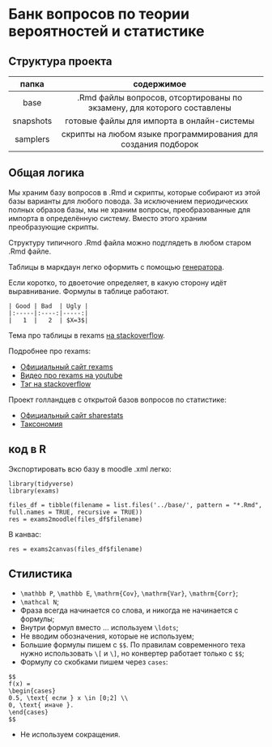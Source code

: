 # Банк вопросов по теории вероятностей и статистике

## Структура проекта

|  папка     |   содержимое  |
|:-----:|:----:|
|  base  | .Rmd файлы вопросов, отсортированы по экзамену, для которого составлены |
| snapshots | готовые файлы для импорта в онлайн-системы |
|  samplers  | скрипты на любом языке программирования для создания подборок |

## Общая логика

Мы храним базу вопросов в .Rmd и скрипты, которые собирают из этой базы варианты для любого повода. 
За исключением периодических полных образов базы, мы не храним вопросы, преобразованные для импорта в определённую систему. 
Вместо этого храним преобразующие скрипты.

Структуру типичного .Rmd файла можно подглядеть в любом старом .Rmd файле. 

Таблицы в маркдаун легко оформить с помощью [генератора](https://www.tablesgenerator.com/markdown_tables).

Если коротко, то двоеточие определяет, в какую сторону идёт выравнивание. Формулы в таблице работают. 
```{md}
| Good | Bad  | Ugly |
|:-----|:----:|-----:|
|   1  |   2  | $X=3$|
```

Тема про таблицы в rexams [на stackoverflow](https://stackoverflow.com/questions/62222053/).


Подробнее про rexams:

* [Официальный сайт rexams](http://www.r-exams.org/)
* [Видео про rexams на youtube](https://www.youtube.com/playlist?list=PLsEZAAbioUw1IBnhtBi9eIo0uqMHmqDor)
* [Тэг на stackoverflow](https://stackoverflow.com/questions/tagged/r-exams)

Проект голландцев с открытой базов вопросов по статистике:

* [Официальный сайт sharestats](https://www.sharestats.nl/)
* [Таксономия](https://sharestats.github.io/Statistics_Taxonomy/Statistics_Taxonomy.html)

## код в R 

Экспортировать всю базу в moodle .xml легко:

```{r}
library(tidyverse)
library(exams)

files_df = tibble(filename = list.files('../base/', pattern = "*.Rmd", full.names = TRUE, recursive = TRUE))
res = exams2moodle(files_df$filename)
```

В канвас:
```{r}
res = exams2canvas(files_df$filename)
```

## Стилистика

* `\mathbb P`, `\mathbb E`, `\mathrm{Cov}`, `\mathrm{Var}`, `\mathrm{Corr}`;
* `\mathcal N`;
* Фраза всегда начинается со слова, и никогда не начинается с формулы;
* Внутри формул вместо ... используем `\ldots`;
* Не вводим обозначения, которые не используем;
* Большие формулы пишем с `$$`. По правилам современного теха нужно использовать 
`\[` и `\]`, но конвертер работает только с `$$`;
* Формулу со скобками пишем через `cases`:
```{tex}
$$
f(x) =
\begin{cases}
0.5, \text{ если } x \in [0;2] \\
0, \text{ иначе }.
\end{cases}
$$
```
* Не используем сокращения.
